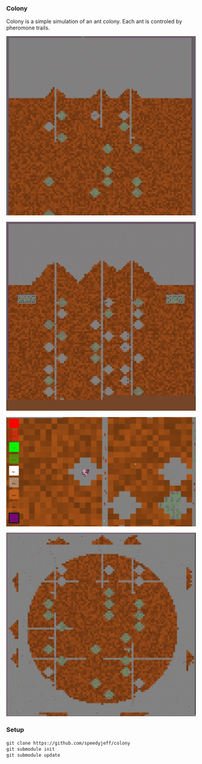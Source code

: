 ### Colony
Colony is a simple simulation of an ant colony.  Each ant is controled by pheromone trails.

![full view](https://github.com/speedyjeff/colony/blob/master/media/fullview.gif)

![full view 2](https://github.com/speedyjeff/colony/blob/master/media/fullview2.gif)

![zoom in](https://github.com/speedyjeff/colony/blob/master/media/zoomin.gif)

![sphere](https://github.com/speedyjeff/colony/blob/master/media/sphere.gif)

### Setup
```
git clone https://github.com/speedyjeff/colony
git submodule init
git submodule update
```
